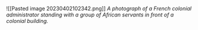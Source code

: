 ![[Pasted image 20230402102342.png]]
*A photograph of a French colonial administrator standing with a group of African servants in front of a colonial building.*


